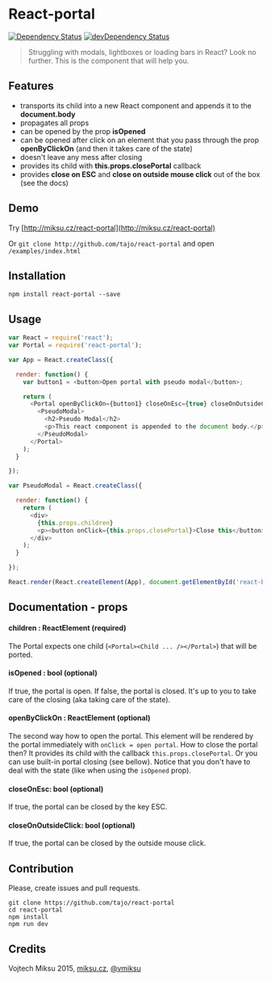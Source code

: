 React-portal
============

[![Dependency Status](https://david-dm.org/steida/este.png)](https://david-dm.org/tajo/react-portal)
[![devDependency Status](https://david-dm.org/steida/este/dev-status.png)](https://david-dm.org/tajo/react-portal#info=devDependencies)

> Struggling with modals, lightboxes or loading bars in React? Look no further. This is the component that will help you.

## Features

- transports its child into a new React component and appends it to the **document.body**
- propagates all props
- can be opened by the prop **isOpened**
- can be opened after click on an element that you pass through the prop **openByClickOn** (and then it takes care of the state)
- doesn't leave any mess after closing
- provides its child with **this.props.closePortal** callback
- provides **close on ESC** and **close on outside mouse click** out of the box (see the docs)

## Demo

Try [http://miksu.cz/react-portal](http://miksu.cz/react-portal)

Or `git clone http://github.com/tajo/react-portal` and open `/examples/index.html`

## Installation

```shell
npm install react-portal --save
```

## Usage
```javascript
var React = require('react');
var Portal = require('react-portal');

var App = React.createClass({

  render: function() {
    var button1 = <button>Open portal with pseudo modal</button>;

    return (
      <Portal openByClickOn={button1} closeOnEsc={true} closeOnOutsideClick={true}>
        <PseudoModal>
          <h2>Pseudo Modal</h2>
          <p>This react component is appended to the document body.</p>
        </PseudoModal>
      </Portal>
    );
  }

});

var PseudoModal = React.createClass({

  render: function() {
    return (
      <div>
        {this.props.children}
        <p><button onClick={this.props.closePortal}>Close this</button></p>
      </div>
    );
  }

});

React.render(React.createElement(App), document.getElementById('react-body'));
```
## Documentation - props

#### children : ReactElement (required)
The Portal expects one child (`<Portal><Child ... /></Portal>`) that will be ported.

#### isOpened : bool (optional)
If true, the portal is open. If false, the portal is closed. It's up to you to take
care of the closing (aka taking care of the state).

#### openByClickOn : ReactElement (optional)
The second way how to open the portal. This element will be rendered by the portal immediately
with `onClick = open portal`. How to close the portal then? It provides its child with
the callback `this.props.closePortal`. Or you can use built-in portal closing (see bellow).
Notice that you don't have to deal with the state (like when using the `isOpened` prop).

#### closeOnEsc: bool (optional)
If true, the portal can be closed by the key ESC.

#### closeOnOutsideClick: bool (optional)
If true, the portal can be closed by the outside mouse click.

## Contribution

Please, create issues and pull requests.

```shell
git clone https://github.com/tajo/react-portal
cd react-portal
npm install
npm run dev
```

## Credits

Vojtech Miksu 2015, [miksu.cz](https://miksu.cz), [@vmiksu](https://twitter.com/vmiksu)